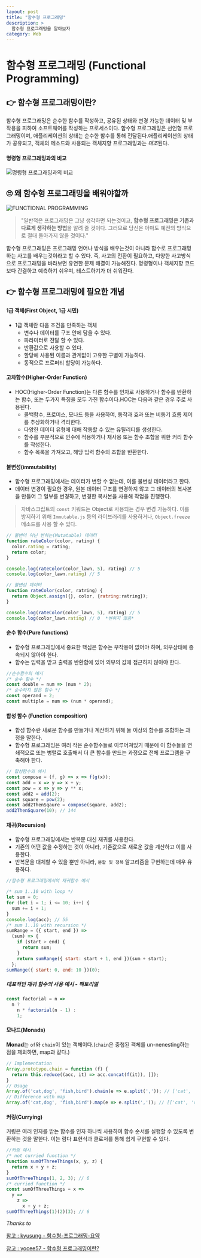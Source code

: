 ```yaml
---
layout: post
title: "함수형 프로그래밍"
description: >
  함수형 프로그래밍을 알아보자
category: Web
---
```

# 함수형 프로그래밍 (Functional Programming)

## 👉 함수형 프로그래밍이란?

함수형 프로그래밍은 순수한 함수를 작성하고, 공유된 상태와 변경 가능한 데이터 및 부작용을 피하여 소프트웨어를 작성하는 프로세스이다.
함수형 프로그래밍은 선언형 프로그래밍이며, 애플리케이션의 상태는 순수한 함수를 통해 전달된다.애플리케이션의 상태가 공유되고,
객체의 메소드와 사용되는 객체지향 프로그래밍과는 *대조*된다.

#### 명령형 프로그래밍과의 비교

![명령형 프로그래밍과의 비교](/assets/images/functional/compare.jpg)

## 🙄 왜 함수형 프로그래밍을 배워야할까

![FUNCTIONAL PROGRAMMING](/assets/images/functional/functional.png)

>"일반적은 프로그래밍은 그냥 생각하면 되는것이고, **함수형 프로그래밍은 기존과 다르게 생각하는 방법**을 알려 줄 것이다.
>그러므로 당신은 아마도 예전의 방식으로 절대 돌아가지 않을 것이다."

함수형 프로그래밍은 프로그래밍 언어나 방식을 배우는것이 아니라 함수로 프로그래밍하는 사고를 배우는것이라고 할 수 있다.
즉, 사고의 전환이 필요하고, 다양한 사고방식으로 프로그래밍을 바라보면 유연한 문제 해결이 가능해진다.
명령형이나 객체지향 코드보다 간결하고 예측하기 쉬우며, 테스트하기가 더 쉬워진다. 

## 👉 함수형 프로그래밍에 필요한 개념

#### 1급 객체(First Object, 1급 시민)

- 1급 객체란 다음 조건을 만족하는 객체
    - 변수나 데이터를 구조 안에 담을 수 있다.
    - 파라미터로 전달 할 수 있다.
    - 반환값으로 사용할 수 있다.
    - 할당에 사용된 이름과 관계없이 고유한 구별이 가능하다.
    - 동적으로 프로퍼티 할당이 가능하다.

#### 고차함수(Higher-Order Function)
- HOC(Higher-Order Function)는 다른 함수를 인자로 사용하거나 함수를 반환하는 함수, 또는 두가지 특징을 모두 가진 함수이다.HOC는 다음과 같은 경우 주로 사용된다.
    - 콜백함수, 프로미스, 모나드 등을 사용하여, 동작과 효과 또는 비동기 흐름 제어를 추상화하거나 격리한다.
    - 다양한 데이터 유형에 대해 작동할 수 있는 유틸리티를 생성한다.
    - 함수를 부분적으로 인수에 적용하거나 재사용 또는 함수 조합을 위한 커리 함수를 작성한다.
    - 함수 목록을 가져오고, 해당 입력 함수의 조합을 반환한다.


#### 불변성(immutability)

- 함수형 프로그래밍에서는 데이터가 변할 수 없는데, 이를 불변성 데이터라고 한다.
- 데이터 변경이 필요한 경우, 원본 데이터 구조를 변경하지 않고 그 데이터의 복사본을 만들어 그 일부를 변경하고, 변경한 복사본을 사용해 작업을 진행한다.

>자바스크립트의 `const` 키워드는 Object로 사용되는 경우 변경 가능하다.
>이를 방지하기 위해 `Immutable.js` 등의 라이브러리를 사용하거나, `Object.freeze` 메소드를 사용 할 수 있다.

```js
// 불변이 아닌 변하는(Mutatable) 데이터
function rateColor(color, rating) {
  color.rating = rating;
  return color;
}

console.log(rateColor(color_lawn, 5), rating) // 5
console.log(color_lawn.rating) // 5

// 불변성 데이터
function rateColor(color, ratring) {
  return Object.assign({}, color, {ratring:ratring});
}

console.log(rateColor(color_lawn, 5), rating) // 5
console.log(color_lawn.rating) // 0  *변하지 않음*
```

#### 순수 함수(Pure functions)

- 함수형 프로그래밍에서 중요한 핵심은 함수는 부작용이 없어야 하며, 외부상태에 종속되지 않아야 한다.
- 함수는 입력을 받고 출력을 반환함에 있어 외부의 값에 접근하지 않아야 한다.

```js
//순수함수의 예시
/* 순수 함수 */
const double = num => (num * 2);
/* 순수하지 않은 함수 */
const operand = 2;
const multiple = num => (num * operand);
```

#### 합성 함수 (Function composition)

- 합성 함수란 새로운 함수를 만들거나 계산하기 위해 둘 이상의 함수를 조합하는 과정을 말한다.
- 함수형 프로그래밍은 여러 작은 순수함수들로 이루어져있기 때문에 이 함수들을 연쇄적으로 또는 병렬로 호출해서 더 큰 함수를 만드는 과정으로 전체 프로그램을 구축해야 한다.

```js
// 합성함수의 예시
const compose = (f, g) => x => f(g(x));
const add = x => y => x + y;
const pow = x => y => y ** x;
const add2 = add(2);
const square = pow(2);
const add2ThenSqaure = compose(square, add2);
add2ThenSquare(10); // 144 

```


#### 재귀(Recursion)
- 함수형 프로그래밍에서는 반복문 대신 재귀를 사용한다.
- 기존의 어떤 값을 수정하는 것이 아니라, 기존값으로 새로운 값을 계산하고 이를 사용한다.
- 반복문을 대체할 수 있을 뿐만 아니라, `분할 및 정복` 알고리즘을 구현하는데 매우 유용하다.

```js
//함수형 프로그래밍에서의 재귀함수 예시

/* sum 1..10 with loop */
let sum = 0;
for (let i = 1; i <= 10; i++) {
  sum += i + 1;
}
console.log(acc); // 55
/* sum 1..10 with recursion */
sumRange = ({ start, end }) =>
  (sum) => {
    if (start > end) {
      return sum;
    }
    return sumRange({ start: start + 1, end })(sum + start);
  };
sumRange({ start: 0, end: 10 })(0);
```

##### 대표적인 재귀 함수의 사용 예시 - 팩토리얼

```js
const factorial = n =>
  n ?
    n * factorial(n - 1) :
    1;
```

#### 모나드(Monads)

**Monad**는 `of`와 `chain`이 있는 객체이다.(`chain`은 중첩된 객체를 un-nenesting하는 점을 제외하면, map과 같다.)

```js
// Implementation
Array.prototype.chain = function (f) {
  return this.reduce((acc, it) => acc.concat(f(it)), []);
}
// Usage
Array.of('cat,dog', 'fish,bird').chain(e => e.split(',')); // ['cat', 'dog', 'fish', 'bird']
// Difference with map
Array.of('cat,dog', 'fish,bird').map(e => e.split(',')); // [['cat', 'dog'], ['fish', 'bird']]
```

#### 커링(Currying)
커링은 여러 인자를 받는 함수를 인자 하나씩 사용하여 함수 순서를 실행할 수 있도록 변환하는 것을 말한다.
이는 람다 표현식과 클로저를 통해 쉽게 구현할 수 있다.

```js
//커링 예시
/* not curried function */
function sumOfThreeThings(x, y, z) {
  return x + y + z;
}
sumOfThreeThings(1, 2, 3); // 6
/* curried function */
const sumOfThreeThings = x =>
  y =>
    z =>
      x + y + z;
sumOfThreeThings(1)(2)(3); // 6
```
*Thanks to*

[참고 : kyusung - 함수형-프로그래밍-요약](https://velog.io/@kyusung/%ED%95%A8%EC%88%98%ED%98%95-%ED%94%84%EB%A1%9C%EA%B7%B8%EB%9E%98%EB%B0%8D-%EC%9A%94%EC%95%BD)

[참고 : yocee57 - 함수형 프로그래밍이란?](https://medium.com/korbit-engineering/%ED%95%A8%EC%88%98%ED%98%95-%ED%94%84%EB%A1%9C%EA%B7%B8%EB%9E%98%EB%B0%8D%EC%9D%B4%EB%9E%80-e7f7b052411f)